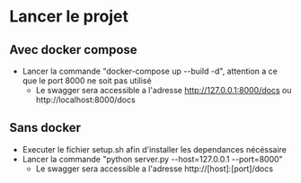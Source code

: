 # Lancer le projet

## Avec docker compose
- Lancer la commande "docker-compose up --build -d", attention a ce que le port 8000 ne soit pas utilisé
	- Le swagger sera accessible a l'adresse http://127.0.0.1:8000/docs ou http://localhost:8000/docs

## Sans docker
- Executer le fichier setup.sh afin d'installer les dependances nécéssaire
- Lancer la commande "python server.py --host=127.0.0.1 --port=8000"
	- Le swagger sera accessible a l'adresse http://[host]:[port]/docs